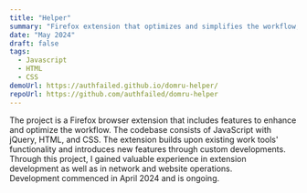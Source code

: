 ```yaml
---
title: "Helper"
summary: "Firefox extension that optimizes and simplifies the workflow, enhancing overall efficiency."
date: "May 2024"
draft: false
tags:
  - Javascript
  - HTML
  - CSS
demoUrl: https://authfailed.github.io/domru-helper/
repoUrl: https://github.com/authfailed/domru-helper
---
```


The project is a Firefox browser extension that includes features to enhance and optimize the workflow. The codebase consists of JavaScript with jQuery, HTML, and CSS. The extension builds upon existing work tools' functionality and introduces new features through custom developments. Through this project, I gained valuable experience in extension development as well as in network and website operations.\
Development commenced in April 2024 and is ongoing.
